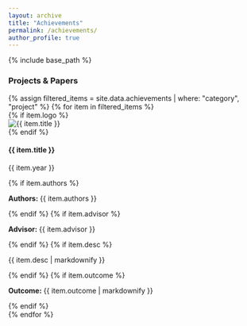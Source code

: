 ```yaml
---
layout: archive
title: "Achievements"
permalink: /achievements/
author_profile: true
---
```

{% include base_path %}

<!-- ===== 1. Projects & Papers ===== -->
<h3 id="project">Projects & Papers</h3>
{% assign filtered_items = site.data.achievements | where: "category", "project" %}
{% for item in filtered_items %}
<div class="achieve-row">
{% if item.logo %}
<div class="achieve-logo">
<img src="{{ item.logo | prepend: '/images/' | relative_url }}" alt="{{ item.title }}">
</div>
{% endif %}
<div class="achieve-text {% unless item.logo %}no-logo{% endunless %}">
<h4>{{ item.title }}</h4>
<p class="year">{{ item.year }}</p>
{% if item.authors %}<p class="authors"><strong>Authors:</strong> {{ item.authors }}</p>{% endif %}
{% if item.advisor %}<p class="advisor"><strong>Advisor:</strong> {{ item.advisor }}</p>{% endif %}
{% if item.desc %}<p class="desc">{{ item.desc | markdownify }}</p>{% endif %}
{% if item.outcome %}<p class="outcome"><strong>Outcome:</strong> {{ item.outcome | markdownify }}</p>{% endif %}
</div>
</div>
{% endfor %}
